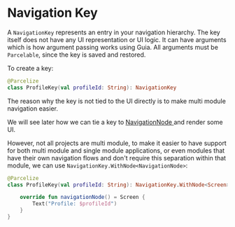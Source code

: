 # Navigation Key

A `NavigationKey` represents an entry in your navigation hierarchy. The key itself does not have any UI representation or UI logic. It can have arguments which is how argument passing works using Guia. All arguments must be `Parcelable`, since the key is saved and restored.

To create a key:

```kotlin
@Parcelize
class ProfileKey(val profileId: String): NavigationKey
```

The reason why the key is not tied to the UI directly is to make multi module navigation easier.&#x20;

We will see later how we can tie a key to [NavigationNode ](navigation-node.md)and render some UI.

However, not all projects are multi module, to make it easier to have support for both multi module and single module applications, or even modules that have their own navigation flows and don't require this separation within that module, we can use `NavigationKey.WithNode<NavigationNode>`:

```kotlin
@Parcelize
class ProfileKey(val profileId: String): NavigationKey.WithNode<Screen> {

    override fun navigationNode() = Screen { 
        Text("Profile: $profileId")
    }
}
```
